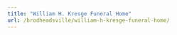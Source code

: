 ```yaml
---
title: "William H. Kresge Funeral Home"
url: /brodheadsville/william-h-kresge-funeral-home/
---
```

